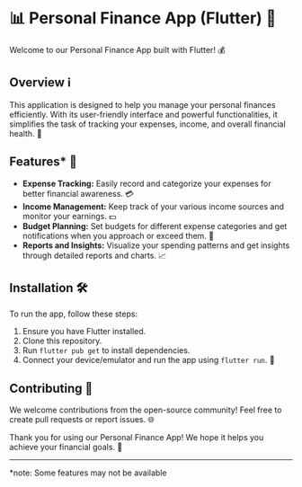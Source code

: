 # 📊 Personal Finance App (Flutter) 📱

Welcome to our Personal Finance App built with Flutter! 💰

## Overview ℹ️
This application is designed to help you manage your personal finances efficiently. With its user-friendly interface and powerful functionalities, it simplifies the task of tracking your expenses, income, and overall financial health. 🚀

## Features* 🌟
- **Expense Tracking:** Easily record and categorize your expenses for better financial awareness. 💳
- **Income Management:** Keep track of your various income sources and monitor your earnings. 💵
- **Budget Planning:** Set budgets for different expense categories and get notifications when you approach or exceed them. 📅
- **Reports and Insights:** Visualize your spending patterns and get insights through detailed reports and charts. 📈

## Installation 🛠️
To run the app, follow these steps:
1. Ensure you have Flutter installed.
2. Clone this repository.
3. Run `flutter pub get` to install dependencies.
4. Connect your device/emulator and run the app using `flutter run`. 🚀

## Contributing 🤝
We welcome contributions from the open-source community! Feel free to create pull requests or report issues. 🌐

Thank you for using our Personal Finance App! We hope it helps you achieve your financial goals. 🙌
- - -
*note: Some features may not be available
